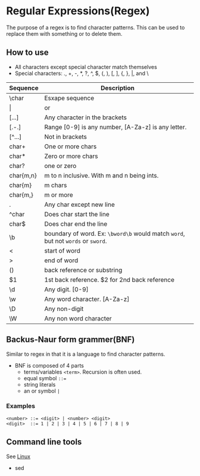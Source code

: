 # Regular Expressions(Regex)
The purpose of a regex is to find character patterns. This can be used to replace them with something or to delete them.

## How to use
- All characters except special character match themselves 
- Special characters: ., +, -, *, ?, ^, $, (, ), [, ], {, }, |, and \

| Sequence  | Description                                                                      |
|-----------|----------------------------------------------------------------------------------|
| \char     | Esxape sequence                                                                  |
| \|        | or                                                                               |
| [...]     | Any character in the brackets                                                    |
| [.-.]     | Range [0-9] is any number, [A-Za-z] is any letter.                               |
| [^...]    | Not in brackets                                                                  |
| char+     | One or more chars                                                                |
| char*     | Zero or more chars                                                               |
| char?     | one or zero                                                                      |
| char{m,n} | m to n inclusive. With m and n being ints.                                       |
| char{m}   | m chars                                                                          |
| char{m,}  | m or more                                                                        |
| .         | Any char except new line                                                         |
| ^char     | Does char start the line                                                         |
| char$     | Does char end the line                                                           |
| \b        | boundary of word. Ex: `\bword\b` would match `word`, but not `words` or `sword`. |
| \<        | start of word                                                                    |
| \>        | end of word                                                                      |
| ()        | back reference or substring                                                      |
| $1        | 1st back reference. $2 for 2nd back reference                                    |
| \d        | Any digit. [0-9]                                                                 |
| \w        | Any word character. [A-Za-z]                                                     |
| \D        | Any non-digit                                                                    |
| \W        | Any non word character                                                           |

## Backus-Naur form grammer(BNF)
Similar to regex in that it is a language to find character patterns.
- BNF is composed of 4 parts
    - terms/variables `<term>`. Recursion is often used.
    - equal symbol `::=`
    - string literals
    - an or symbol `|`

### Examples

```
<number> ::= <digit> | <number> <digit>
<digit>  ::= 1 | 2 | 3 | 4 | 5 | 6 | 7 | 8 | 9
```

## Command line tools
See [Linux](./linux.md)
- sed
